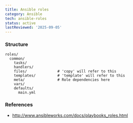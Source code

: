 ```yaml
---
title: Ansible roles
category: Ansible
tech: ansible-roles
status: active
lastReviewed: '2025-09-05'
---
```


### Structure

    roles/
      common/
        tasks/
        handlers/
        files/              # 'copy' will refer to this
        templates/          # 'template' will refer to this
        meta/               # Role dependencies here
        vars/
        defaults/
          main.yml

### References

 * http://www.ansibleworks.com/docs/playbooks_roles.html
